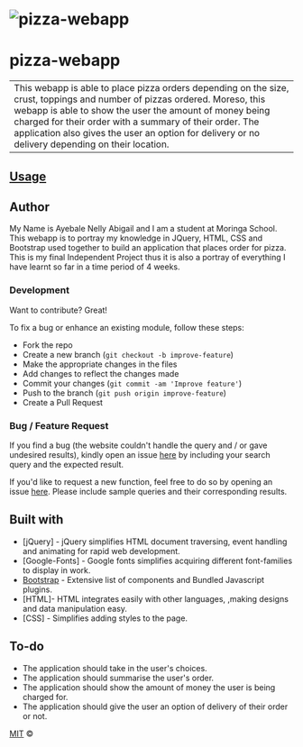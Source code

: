 # ![pizza-webapp](https://Nelly-ayebale.github.io/pizza-webapp/)
# pizza-webapp
<table>
<tr>
<td>
 This webapp is able to place pizza orders depending on the size, crust, toppings and number of pizzas ordered. Moreso, this webapp is able to show
 the user the amount of money being charged for their order with a summary of their order. The application also gives the user an option for delivery or no delivery depending on their location.
</td>
</tr>
</table>

## [Usage](https://Nelly-ayebale.github.io/pizza-webapp/) 

## Author 
My Name is Ayebale Nelly Abigail and I am a student at Moringa School. This webapp is to portray my knowledge in JQuery, HTML, CSS and Bootstrap used together
to build an application that places order for pizza. This is my final Independent Project thus it is also a portray of everything I have learnt so far in a time period of 4 weeks.

### Development
Want to contribute? Great!

To fix a bug or enhance an existing module, follow these steps:

- Fork the repo
- Create a new branch (`git checkout -b improve-feature`)
- Make the appropriate changes in the files
- Add changes to reflect the changes made
- Commit your changes (`git commit -am 'Improve feature'`)
- Push to the branch (`git push origin improve-feature`)
- Create a Pull Request 

### Bug / Feature Request

If you find a bug (the website couldn't handle the query and / or gave undesired results), kindly open an issue [here](https://github.com/Nelly-ayebale/pizza-webapp/issues/new) by including your search query and the expected result.

If you'd like to request a new function, feel free to do so by opening an issue [here](https://github.com/Nelly-ayebale/pizza-webapp/issues/new). Please include sample queries and their corresponding results.


## Built with 

- [jQuery] - jQuery simplifies HTML document traversing, event handling and animating for rapid web development.
- [Google-Fonts] - Google fonts simplifies acquiring different font-families to display in work.
- [Bootstrap](http://getbootstrap.com/) - Extensive list of components and  Bundled Javascript plugins.
- [HTML]- HTML integrates easily with other languages, ,making designs and data manipulation easy.
- [CSS] - Simplifies adding styles to the page.


## To-do
- The application should take in the user's choices.
- The application should summarise the user's order.
- The application should show the amount of money the user is being charged for.
- The application should give the user an option of delivery of their order or not.



[MIT](LICENSE) © 

